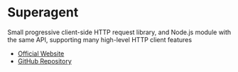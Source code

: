 # Superagent

Small progressive client-side HTTP request library, and Node.js module with the same API, supporting many high-level HTTP client features

- [Official Website](https://visionmedia.github.io/superagent/)
- [GitHub Repository](https://github.com/visionmedia/superagent)

